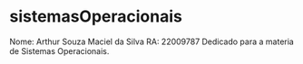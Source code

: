 # sistemasOperacionais
Nome: Arthur Souza Maciel da Silva
RA: 22009787
Dedicado para a materia de Sistemas Operacionais.
